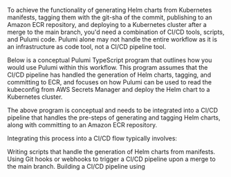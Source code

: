 To achieve the functionality of generating Helm charts from Kubernetes manifests, tagging them with the git-sha of the commit, publishing to an Amazon ECR repository, and deploying to a Kubernetes cluster after a merge to the main branch, you'd need a combination of CI/CD tools, scripts, and Pulumi code. Pulumi alone may not handle the entire workflow as it is an infrastructure as code tool, not a CI/CD pipeline tool.

Below is a conceptual Pulumi TypeScript program that outlines how you would use Pulumi within this workflow. This program assumes that the CI/CD pipeline has handled the generation of Helm charts, tagging, and committing to ECR, and focuses on how Pulumi can be used to read the kubeconfig from AWS Secrets Manager and deploy the Helm chart to a Kubernetes cluster.

The above program is conceptual and needs to be integrated into a CI/CD pipeline that handles the pre-steps of generating and tagging Helm charts, along with committing to an Amazon ECR repository.

Integrating this process into a CI/CD flow typically involves:

Writing scripts that handle the generation of Helm charts from manifests.
Using Git hooks or webhooks to trigger a CI/CD pipeline upon a merge to the main branch.
Building a CI/CD pipeline using